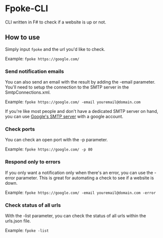 # Fpoke-CLI
CLI written in F# to check if a website is up or not.

## How to use
Simply input  `fpoke` and the url you'd like to check.

Example:
 `fpoke https://google.com/`
 
### Send notification emails
You can also send an email with the result by adding the -email parameter. You'll need to setup the connection to the SMTP server in the SmtpConnections.xml.

Example:
`fpoke https://google.com/ -email youremail@domain.com`

If you're like most people and don't have a dedicated SMTP server on hand, you can use [Google's SMTP server](https://www.digitalocean.com/community/tutorials/how-to-use-google-s-smtp-server) with a google account.

### Check ports
You can check an open port with the -p parameter.

Example:
`fpoke https://google.com/ -p 80`

### Respond only to errors
If you only want a notification only when there's an error, you can use the -error parameter. This is great for automating a check to see if a website is down.

Example:
`fpoke https://google.com/ -email youremail@domain.com -error`

### Check status of all urls
With the -list parameter, you can check the status of all urls within the urls.json file.

Example:
`fpoke -list`
